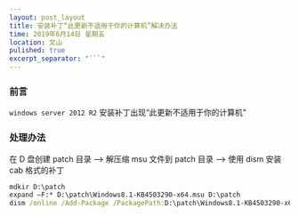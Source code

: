 ```yaml
---
layout: post_layout
title: 安装补丁“此更新不适用于你的计算机”解决办法
time: 2019年6月14日 星期五
location: 文山
pulished: true
excerpt_separator: "```"
---
```


### 前言

`windows server 2012 R2` 安装补丁出现“此更新不适用于你的计算机”

### 处理办法

在 D 盘创建 patch 目录 --> 解压缩 msu 文件到 patch 目录 --> 使用 dism 安装 cab 格式的补丁

```cmd
mdkir D:\patch
expand –F:* D:\patch\Windows8.1-KB4503290-x64.msu D:\patch
dism /online /Add-Package /PackagePath:D:\patch\Windows8.1-KB4503290-x64.cab
```